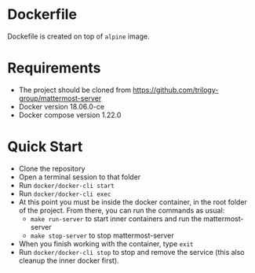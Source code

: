 # Dockerfile
 Dockefile is created on top of `alpine` image.
 # Requirements
 - The project should be cloned from https://github.com/trilogy-group/mattermost-server
 - Docker version 18.06.0-ce
 - Docker compose version 1.22.0
  
# Quick Start
- Clone the repository
- Open a terminal session to that folder
- Run `docker/docker-cli start`
- Run `docker/docker-cli exec`
- At this point you must be inside the docker container, in the root folder of the project. From there, you can run the commands as usual:
	- `make run-server` to start inner containers and run the mattermost-server
	- `make stop-server` to stop mattermost-server
- When you finish working with the container, type `exit`
- Run `docker/docker-cli stop` to stop and remove the service (this also cleanup the inner docker first).